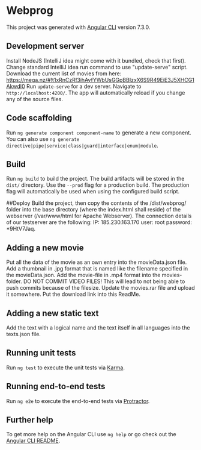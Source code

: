 # Webprog

This project was generated with [Angular CLI](https://github.com/angular/angular-cli) version 7.3.0.

## Development server

Install NodeJS (IntelliJ idea might come with it bundled, check that first).
Change standard IntelliJ idea run command to use "update-serve" script.
Download the current list of movies from here: https://mega.nz/#!t1xRnCzR!3ihAyfYWbUsGGpBBIzxX6S9R49EiE3J5XHCG1AkwdI0
Run `update-serve` for a dev server. Navigate to `http://localhost:4200/`. The app will automatically reload if you change any of the source files.

## Code scaffolding

Run `ng generate component component-name` to generate a new component. You can also use `ng generate directive|pipe|service|class|guard|interface|enum|module`.

## Build

Run `ng build` to build the project. The build artifacts will be stored in the `dist/` directory. Use the `--prod` flag for a production build. The production flag will
automatically be used when using the configured build script.

##Deploy
Build the project, then copy the contents of the /dist/webprog/ folder into the base directory (where the index.html shall reside) of the webserver (/var/www/html for Apache Webserver).
The connection details of our testserver are the following:
IP: 185.230.163.170
user: root
password: *9HtV7Jaq.

## Adding a new movie
Put all the data of the movie as an own entry into the movieData.json file. Add a thumbnail in .jpg format that is named like the filename specified in the movieData.json.
Add the movie-file in .mp4 format into the movies-folder. DO NOT COMMIT VIDEO FILES! This will lead to not being able to push commits because of the filesize.
Update the movies.rar file and upload it somewhere. Put the download link into this ReadMe.

## Adding a new static text
Add the text with a logical name and the text itself in all languages into the texts.json file.

## Running unit tests

Run `ng test` to execute the unit tests via [Karma](https://karma-runner.github.io).

## Running end-to-end tests

Run `ng e2e` to execute the end-to-end tests via [Protractor](http://www.protractortest.org/).

## Further help

To get more help on the Angular CLI use `ng help` or go check out the [Angular CLI README](https://github.com/angular/angular-cli/blob/master/README.md).
